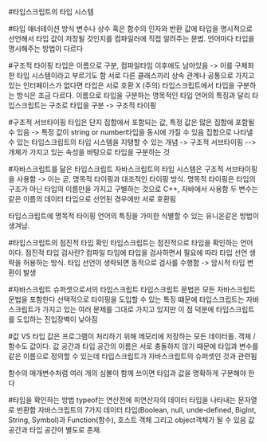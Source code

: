 #타입스크립트의 타입 시스템

#타입 애너테이션 방식
변수나 상수 혹은 함수의 인자와 반환 값에 타입을 명시적으로 선언해서 타입 값이 저장될 것인지를 컴파일러에 직접 알려주는 문법.
언어마다 타입을 명시해주는 방법이 다르다

#구조적 타이핑
타입은 이름으로 구분, 컴파일타임 이후에도 남아있음 -> 이를 구체화한 타입 시스템이라고 부르기도 함
서로 다른 클래스끼리 상속 관계나 공통으로 가지고 있는 인터페이스가 없다면 타입은 서로 호환 X
(주의) 타입스크립트에서 타입을 구분하는 방식은 조금 다르다. 이름으로 타입을 구분하는 명목적인 타입 언어의 특징과 달리 타입스크립트는 구조로 타입을 구분 -> 구조적 타이핑

#구조적 서브타이핑
타입은 단지 집합에서 포함되는 값, 특정 값은 많은 집합에 포함될 수 있음 -> 특정 값이 string or number타입을 동시에 가질 수 있음
집합으로 나타낼 수 있는 타입스크립트의 타입 시스템을 지탱할 수 있는 개념 -> 구조적 서브타이핑
--> 개체가 가지고 있는 속성을 바탕으로 타입을 구분하는 것

#자바스크립트를 닮은 타입스크립트
자바스크립트의 타입 시스템은 구조적 서브타이핑을 사용함 -> 이는 곧, 명목적 타이핑과 대조적인 타이핑 방식.
명목적 타이핑은 타입의 구조가 아닌 타입의 이름만을 가지고 구별하는 것으로 C++, 자바에서 사용함
두 변수는 같은 이름의 데이터 타입으로 선언된 경우에만 서로 호환됨

타입스크립트에 명목적 타이핑 언어의 특징을 가미한 식별할 수 있는 유니온같은 방법이 생겨남.

#타입스크립트의 점진적 타입 확인
타입스크립트는 점진적으로 타입을 확인하는 언어이다.
점진적 타입 검사란? 컴파일 타임에 타입을 검사하면서 필요에 따라 타입 선언 생략을 허용하는 방식.
타입 선언이 생략되면 동적으로 검사를 수행함 -> 암시적 타입 변환이 발생

#자바스크립트 슈퍼셋으로서의 타입스크립트
타입스크립트 문법은 모든 자바스크립트 문법을 포함한다
선택적으로 타이핑을 도입할 수 있는 특징 떄문에 타입스크립트는 자바스크립트가 가지고 있는 여러 문제를 그대로 가지고 있지만 이 점 덕분에 타입스크립트를 도입하는 진입장벽이 낮아짐

#값 VS 타입
값은 프로그램이 처리하기 위해 메모리에 저장하는 모든 데이터들.
객체 / 함수도 값이다.
값 공간과 타입 공간의 이름은 서로 충돌하지 않기 때문에 타입과 변수를 같은 이름으로 정의할 수 있는데 타입스크립트가 자바스크립트의 슈퍼셋인 것과 관련됨

함수의 매개변수처럼 여러 개의 심볼이 함께 쓰이면 타입과 값을 명확하게 구분해야 한다

#타입을 확인하는 방법
typeof는 연산전에 피연산자의 데이터 타입을 나타내는 문자열로 반환함
자바스크립트의 7가지 데이터 타입(Boolean, null, unde-defined, BigInt, String, Symbol)과 Function(함수), 호스트 객체 그리고 object객체가 될 수 있음
값 공간과 타입 공간이 별도로 존재. 



